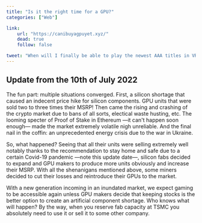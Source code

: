 ```yaml
---
title: "Is it the right time for a GPU?"
categories: ["Web"]

link:
    url: "https://canibuyagpuyet.xyz/"
    dead: true
    follow: false

tweet: "When will I finally be able to play the newest AAA titles in VR please?!"
---
```


## Update from the 10th of July 2022

The fun part: multiple situations converged. First, a silicon shortage that caused an indecent price hike for silicon
components. GPU units that were sold two to three times their MSRP! Then came the rising and crashing of the crypto
market due to bans of all sorts, electical waste husting, etc. The looming specter of Proof of Stake in Ethereum —it
can't happen soon enough— made the market extremely volatile nigh unreliable. And the final nail in the coffin: an
unprecedented energy crisis due to the war in Ukraine.

So, what happened? Seeing that all their units were selling extremely well notably thanks to the recommendation to stay
home and safe due to a certain Covid-19 pandemic —note this update date—, silicon fabs decided to expand and GPU makers
to produce more units obviously and increase their MSRP. With all the shenanigans mentioned above, some miners decided
to cut their losses and reintroduce their GPUs to the market.

With a new generation incoming in an inundated market, we expect gaming to be accessible again unless GPU makers decide
that keeping stocks is the better option to create an artificial component shortage. Who knows what will happen? By the
way, when you reserve fab capacity at TSMC you absolutely need to use it or sell it to some other company.
